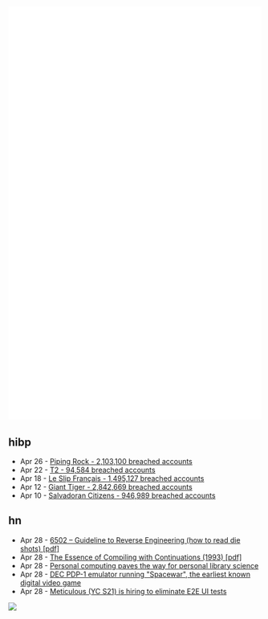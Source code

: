 ![Metrics](https://raw.githubusercontent.com/phixion/phixion/master/metrics.svg)

## hibp

<!--
for https://github.com/phixion/phixion/blob/main/.github/workflows/feeds.yml
-->
<!--START_SECTION:haveibeenpwnd-->
- Apr 26 - [Piping Rock - 2,103,100 breached accounts](https://haveibeenpwned.com/PwnedWebsites#PipingRock)
- Apr 22 - [T2 - 94,584 breached accounts](https://haveibeenpwned.com/PwnedWebsites#T2)
- Apr 18 - [Le Slip Français - 1,495,127 breached accounts](https://haveibeenpwned.com/PwnedWebsites#LeSlipFrancais)
- Apr 12 - [Giant Tiger - 2,842,669 breached accounts](https://haveibeenpwned.com/PwnedWebsites#GiantTiger)
- Apr 10 - [Salvadoran Citizens - 946,989 breached accounts](https://haveibeenpwned.com/PwnedWebsites#SalvadoranCitizens)
<!--END_SECTION:haveibeenpwnd-->

## hn

<!--
for https://github.com/phixion/phixion/blob/main/.github/workflows/feeds.yml
-->
<!--START_SECTION:hn-->
- Apr 28 - [6502 – Guideline to Reverse Engineering (how to read die shots) [pdf]](https://downloads.reactivemicro.com/Electronics/Reverse%20Engineering/6502%20-%20Guideline%20to%20Reverse%20Engineering%20v1.0.pdf)
- Apr 28 - [The Essence of Compiling with Continuations (1993) [pdf]](https://dl.acm.org/doi/pdf/10.1145/173262.155113)
- Apr 28 - [Personal computing paves the way for personal library science](https://www.bramadams.dev/issue-55/)
- Apr 28 - [DEC PDP-1 emulator running "Spacewar", the earliest known digital video game](https://www.masswerk.at/spacewar/index.html)
- Apr 28 - [Meticulous (YC S21) is hiring to eliminate E2E UI tests](https://news.ycombinator.com/item?id=40191915)
<!--END_SECTION:hn-->

<!--
for https://yhype.me
-->
![](https://hit.yhype.me/github/profile?user_id=13013670)
